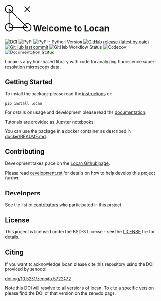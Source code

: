 ![logo](./docs/_static/logo.png) Welcome to Locan
==================================================

[![DOI](https://zenodo.org/badge/DOI/10.5281/zenodo.5722472.svg)](https://doi.org/10.5281/zenodo.5722472)
![PyPI](https://img.shields.io/pypi/v/locan)
![PyPI - Python Version](https://img.shields.io/pypi/pyversions/locan)
[![GitHub release (latest by date)](https://img.shields.io/github/v/release/super-resolution/locan)](https://github.com/super-resolution/Locan)
[![GitHub last commit](https://img.shields.io/github/last-commit/super-resolution/locan)](https://github.com/super-resolution/Locan/commits/main)
![GitHub Workflow Status](https://img.shields.io/github/workflow/status/super-resolution/locan/Tests%20with%20matrix,%20pip)
![Codecov](https://img.shields.io/codecov/c/github/super-resolution/locan)
[![Documentation Status](https://readthedocs.org/projects/locan/badge/?version=stable)](https://locan.readthedocs.io/en/stable/?badge=stable)


Locan is a python-based library with code for analyzing fluoresence super-resolution
microscopy data.

Getting Started
----------------

To install the package please read the [instructions](https://locan.readthedocs.io/en/latest/source/installation.html) or:

    pip install locan

For details on usage and development please read the [documentation](https://locan.readthedocs.io).

[Tutorials](https://locan.readthedocs.io/en/latest/tutorials/tutorials.html) are provided as Jupyter notebooks.

You can use the package in a docker container as described in [docker/README.md](docker/README.md).

Contributing
------------

Development takes place on the [Locan Github page](https://github.com/super-resolution/Locan).

Please read [development.rst](https://locan.readthedocs.io/en/latest/source/development.html) for details on how to help develop this project further.

Developers
----------

See the list of [contributors](https://locan.readthedocs.io/en/latest/source/contributions.html) who participated in this project.

License
-------

This project is licensed under the BSD-3 License - see the [LICENSE](LICENSE.md) file for details.

Citing
-------

If you want to acknowledge locan please cite this repository using the DOI provided by zenodo:

[doi.org/10.5281/zenodo.5722472](https://doi.org/10.5281/zenodo.5722472)

Note this DOI will resolve to all versions of locan. 
To cite a specific version please find the DOI of that version on the zenodo page. 
